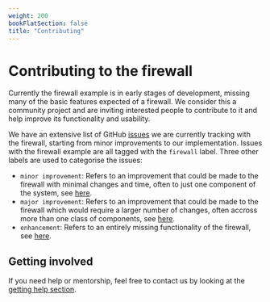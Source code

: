 ```yaml
---
weight: 200
bookFlatSection: false
title: "Contributing"
---
```


# Contributing to the firewall

Currently the firewall example is in early stages of development, missing many
of the basic features expected of a firewall. We consider this a community
project and are inviting interested people to contribute to it and help improve
its functionality and usability.

We have an extensive list of GitHub
[issues](https://github.com/au-ts/lionsos/issues?q=is%3Aissue%20state%3Aopen%20label%3Afirewall)
we are currently tracking with the firewall, starting from minor improvements to
our implementation. Issues with the firewall example are all tagged with the
`firewall` label. Three other labels are used to categorise the issues:

- `minor improvement`: Refers to an improvement that could be made to the
  firewall with minimal changes and time, often to just one component of the
  system, see
  [here](https://github.com/au-ts/lionsos/issues?q=is%3Aissue%20state%3Aopen%20label%3Afirewall%20label%3A%22minor%20improvement%22).
- `major improvement`: Refers to an improvement that could be made to the
  firewall which would require a larger number of changes, often accross more
  than one class of components, see
  [here](https://github.com/au-ts/lionsos/issues?q=is%3Aissue%20state%3Aopen%20label%3Afirewall%20label%3A%22major%20improvement%22).
- `enhancement`: Refers to an entirely missing functionality of the firewall,
  see
  [here](https://github.com/au-ts/lionsos/issues?q=is%3Aissue%20state%3Aopen%20label%3Afirewall%20label%3Aenhancement).

## Getting involved

If you need help or mentorship, feel free to contact us by looking at the
[getting help section](../../../contributing#getting-help).
